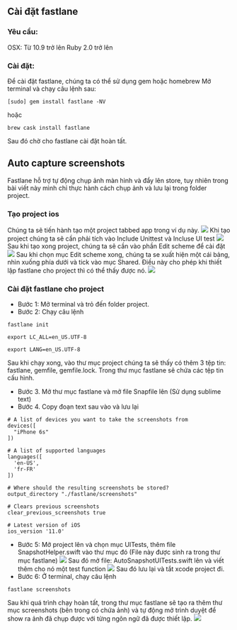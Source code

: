 ## Cài đặt fastlane
### Yêu cầu:
OSX: Từ 10.9 trở lên
Ruby 2.0 trở lên
### Cài đặt:
Để cài đặt fastlane, chúng ta có thể sử dụng gem hoặc homebrew
Mở terminal và chạy câu lệnh sau:
```
[sudo] gem install fastlane -NV
```
hoặc
```
brew cask install fastlane
```
Sau đó chờ cho fastlane cài đặt hoàn tất.
## Auto capture screenshots
Fastlane hỗ trợ tự động chụp ảnh màn hình và đẩy lên store, tuy nhiên trong bài viết này mình chỉ thực hành cách chụp ảnh và lưu lại trong folder project.
### Tạo project ios
Chúng ta sẽ tiến hành tạo một project tabbed app trong ví dụ này.
![](https://images.viblo.asia/df16ea73-996e-478d-9506-d94405082021.png)
Khi tạo project chúng ta sẽ cần phải tích vào Include Unittest và Incluse UI test
![](https://images.viblo.asia/b7c558f1-5f12-4743-be83-74b6b16ce0eb.png)
Sau khi tạo xong project, chúng ta sẽ cần vào phần Edit scheme để cài đặt
![](https://images.viblo.asia/bca89058-102a-47c4-b596-7557a3a1d64a.png)
Sau khi chọn mục Edit scheme xong, chúng ta se xuất hiện một cái bảng, nhìn xuống phía dưới và tick vào mục Shared. Điều này cho phép khi thiết lập fastlane cho project thì có thể thấy được nó. 
![](https://images.viblo.asia/a774443e-140b-4424-a282-6bfa845e9aa7.png)
### Cài đặt fastlane cho project
* Bước 1: Mở terminal và trỏ đến folder project.
* Bước 2: Chạy câu lệnh
```
fastlane init
```
```
export LC_ALL=en_US.UTF-8
```
```
export LANG=en_US.UTF-8
```
Sau khi chạy xong, vào thư mục project chúng ta sẽ thấy có thêm 3 tệp tin: fastlane, gemfile, gemfile.lock.
Trong thư mục fastlane sẽ chứa các tệp tin cấu hình. 
* Bước 3. Mở thư mục fastlane và mở file Snapfile lên (Sử dụng sublime text)
* Bước 4. Copy đoạn text sau vào và lưu lại
```
# A list of devices you want to take the screenshots from
devices([
  "iPhone 6s"
])
 
# A list of supported languages
languages([
  'en-US',
  'fr-FR'
])
 
# Where should the resulting screenshots be stored?
output_directory "./fastlane/screenshots"
 
# Clears previous screenshots
clear_previous_screenshots true
 
# Latest version of iOS
ios_version '11.0'
```
* Bước 5: Mở project lên và chọn mục UITests, thêm file SnapshotHelper.swift vào thư mục đó (File này được sinh ra trong thư mục fastlane)
![](https://images.viblo.asia/33d9deaa-4e46-4959-b0fc-92663174f121.png)
Sau đó mở file: AutoSnapshotUITests.swift lên và viết thêm cho nó một test function
![](https://images.viblo.asia/139e11a3-e0cb-4d43-b6e6-41907663ef5e.png)
Sau đó lưu lại và tắt xcode project đi.
* Bước 6: Ở terminal, chạy câu lệnh
```
fastlane screenshots
```

Sau khi quá trình chạy hoàn tất, trong thư mục fastlane sẽ tạo ra thêm thư mục screenshots (bên trong có chứa ảnh) và tự động mở trình duyệt để show ra ảnh đã chụp được với từng ngôn ngữ đã được thiết lập. 
![](https://images.viblo.asia/4c3712ef-6469-422a-8e7c-013ab4dbf2c0.png)